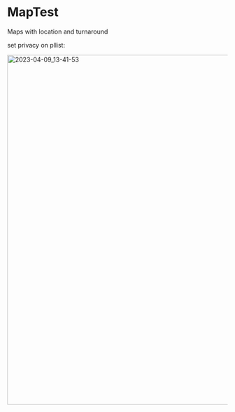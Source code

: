 # MapTest
Maps with location and turnaround



set privacy on pllist:

<img width="800" alt="2023-04-09_13-41-53" src="https://user-images.githubusercontent.com/10448372/230770755-0fbd091d-498e-47ec-8583-ff3908586b96.png">

